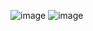 ![image](https://github.com/zakaria0101echifaouy/Problem-Solving-HackerRank/assets/108145379/60dbbee5-785f-4bf0-8bb7-2e223bcc6f77)
![image](https://github.com/zakaria0101echifaouy/Problem-Solving-HackerRank/assets/108145379/0796cca7-d456-4469-a811-c9022ad35ec9)
